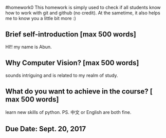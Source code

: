 #homework0
This homework is simply used to check if all students know how to work with git and github (no credit).
At the sametime, it also helps me to know you a little bit more :)

## Brief self-introduction [max 500 words]
HI!! my name is Abun.
## Why Computer Vision? [max 500 words]
sounds intriguing and is related to my realm of study. 
## What do you want to achieve in the course? [ max 500 words]
learn new skills of python.
PS. 中文 or English are both fine.

## Due Date: Sept. 20, 2017
